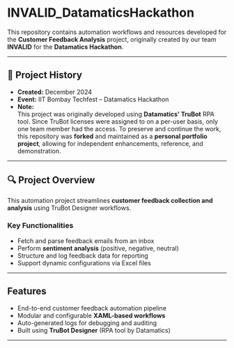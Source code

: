 # INVALID_DatamaticsHackathon

This repository contains automation workflows and resources developed for the **Customer Feedback Analysis** project, originally created by our team **INVALID** for the **Datamatics Hackathon**.

---

## 📅 Project History

- **Created:** December 2024  
- **Event:** IIT Bombay Techfest – Datamatics Hackathon  
- **Note:**  
  This project was originally developed using **Datamatics' TruBot** RPA tool. Since TruBot licenses were assigned to  on a per-user basis, only one team member had the access.
  To preserve and continue the work, this repository was **forked** and maintained as a **personal portfolio project**, allowing for independent enhancements, reference, and demonstration.

---

## 🔍 Project Overview

This automation project streamlines **customer feedback collection and analysis** using TruBot Designer workflows.

### Key Functionalities

- Fetch and parse feedback emails from an inbox  
- Perform **sentiment analysis** (positive, negative, neutral)  
- Structure and log feedback data for reporting  
- Support dynamic configurations via Excel files

---

## Features

- End-to-end customer feedback automation pipeline  
- Modular and configurable **XAML-based workflows**  
- Auto-generated logs for debugging and auditing  
- Built using **TruBot Designer** (RPA tool by Datamatics)

---
